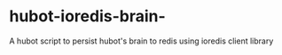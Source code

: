 # hubot-ioredis-brain-
A hubot script to persist hubot's brain to redis using ioredis client library
